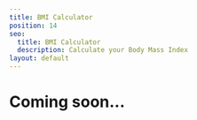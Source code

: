 ```yaml
---
title: BMI Calculator
position: 14
seo:
  title: BMI Calculator
  description: Calculate your Body Mass Index
layout: default
---
```


<div class='wrap'>
  <div class='section u-py6 u-bt1'>
    <div class='section-row u-alignCenter'>
      <h1>
        Coming soon...
      </h1>
    </div>
  </div>
</div>
